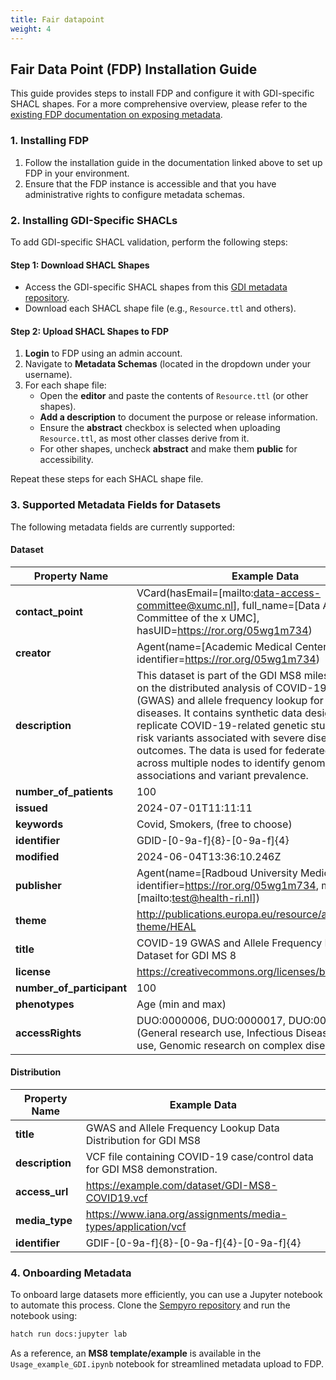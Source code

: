 ```yaml
---
title: Fair datapoint
weight: 4
---
```


<!--
SPDX-FileCopyrightText: 2024 Health-ri.

SPDX-License-Identifier: CC-BY-4.0
-->



<!--
SPDX-FileCopyrightText: 2024 Health-RI 

SPDX-License-Identifier: CC-BY-4.0
-->

## Fair Data Point (FDP) Installation Guide

This guide provides steps to install FDP and configure it with GDI-specific SHACL shapes. For a more comprehensive overview, please refer to the [existing FDP documentation on exposing metadata](https://health-ri.atlassian.net/wiki/spaces/FSD/pages/279183386/Exposing+metadata).

### 1. Installing FDP

1. Follow the installation guide in the documentation linked above to set up FDP in your environment.
2. Ensure that the FDP instance is accessible and that you have administrative rights to configure metadata schemas.

### 2. Installing GDI-Specific SHACLs

To add GDI-specific SHACL validation, perform the following steps:

#### Step 1: Download SHACL Shapes
   - Access the GDI-specific SHACL shapes from this [GDI metadata repository](https://github.com/GenomicDataInfrastructure/gdi-metadata/tree/main/Formulasation(shacl)/core/PiecesShape).
   - Download each SHACL shape file (e.g., `Resource.ttl` and others).

#### Step 2: Upload SHACL Shapes to FDP

1. **Login** to FDP using an admin account.
2. Navigate to **Metadata Schemas** (located in the dropdown under your username).
3. For each shape file:
   - Open the **editor** and paste the contents of `Resource.ttl` (or other shapes).
   - **Add a description** to document the purpose or release information.
   - Ensure the **abstract** checkbox is selected when uploading `Resource.ttl`, as most other classes derive from it.
   - For other shapes, uncheck **abstract** and make them **public** for accessibility.

Repeat these steps for each SHACL shape file.

### 3. Supported Metadata Fields for Datasets

The following metadata fields are currently supported:

#### Dataset

| Property Name       | Example Data                                                                                                                                                   |
|---------------------|-----------------------------------------------------------------------------------------------------------------------------------------------------------------|
| **contact_point**   | VCard(hasEmail=[mailto:data-access-committee@xumc.nl], full_name=[Data Access Committee of the x UMC], hasUID=https://ror.org/05wg1m734)                       |
| **creator**         | Agent(name=[Academic Medical Center], identifier=https://ror.org/05wg1m734)                                                                                    |
| **description**     | This dataset is part of the GDI MS8 milestone, focused on the distributed analysis of COVID-19 cases (GWAS) and allele frequency lookup for infectious diseases. It contains synthetic data designed to replicate COVID-19-related genetic studies, including risk variants associated with severe disease outcomes. The data is used for federated analysis across multiple nodes to identify genomic associations and variant prevalence. |
| **number_of_patients** | 100                                                                                                                                                        |
| **issued**          | 2024-07-01T11:11:11                                                                                                                                            |
| **keywords**        | Covid, Smokers, (free to choose)                                                                                                                               |
| **identifier**      | GDID-[0-9a-f]{8}-[0-9a-f]{4}                                                                                                                                   |
| **modified**        | 2024-06-04T13:36:10.246Z                                                                                                                                       |
| **publisher**       | Agent(name=[Radboud University Medical Center], identifier=https://ror.org/05wg1m734, mbox=[mailto:test@health-ri.nl])                                         |
| **theme**           | http://publications.europa.eu/resource/authority/data-theme/HEAL                                                                                               |
| **title**           | COVID-19 GWAS and Allele Frequency Lookup Dataset for GDI MS 8                                                                                                 |
| **license**         | https://creativecommons.org/licenses/by-sa/4.0/                                                                                                                |
| **number_of_participant** | 100                                                                                                                                                    |
| **phenotypes**      | Age (min and max)                                                                                                                                              |
| **accessRights**    | DUO:0000006, DUO:0000017, DUO:0000018 (General research use, Infectious Disease research use, Genomic research on complex diseases)                          |


#### Distribution

| Property Name      | Example Data                                                                                              |
|--------------------|----------------------------------------------------------------------------------------------------------|
| **title**          | GWAS and Allele Frequency Lookup Data Distribution for GDI MS8                                           |
| **description**    | VCF file containing COVID-19 case/control data for GDI MS8 demonstration.                                |
| **access_url**     | https://example.com/dataset/GDI-MS8-COVID19.vcf                                                          |
| **media_type**     | https://www.iana.org/assignments/media-types/application/vcf                                             |
| **identifier**     | GDIF-[0-9a-f]{8}-[0-9a-f]{4}-[0-9a-f]{4}                                                                 |

### 4. Onboarding Metadata

To onboard large datasets more efficiently, you can use a Jupyter notebook to automate this process. Clone the [Sempyro repository](https://github.com/Health-RI/SeMPyRO) and run the notebook using:

```bash
hatch run docs:jupyter lab
```

As a reference, an **MS8 template/example** is available in the `Usage_example_GDI.ipynb` notebook for streamlined metadata upload to FDP.
